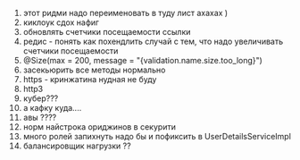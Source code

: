 1. этот ридми надо переименовать в туду лист ахахах )
2. киклоук сдох нафиг
3. обновлять счетчики посещаемости ссылки
4. редис - понять как похендлить случай с тем, что надо увеличивать счетчики посещаемости 
5. @Size(max = 200, message = "{validation.name.size.too_long}")
6. засекьюрить все методы нормально
7. https - кринжатина нудная не буду
8. http3
9. кубер??? 
10. а кафку куда....
11. авы ????
12. норм найстрока ориджинов в секурити
13. много ролей запихнуть надо бы и пофиксить в UserDetailsServiceImpl
14. балансировщик нагрузки ??